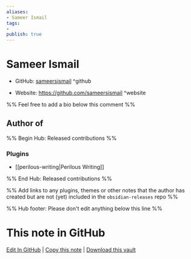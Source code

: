 ```yaml
---
aliases:
- Sameer Ismail
tags:
- 
publish: true
---
```


# Sameer Ismail

- GitHub: [sameersismail](https://github.com/sameersismail/) ^github
<!-- - Discord: `@` ^discord-->
- Website: <https://github.com/sameersismail> ^website
<!-- - [[Publish sites|Publish site]]: <https://> ^publish-->

%% Feel free to add a bio below this comment %%


## Author of

%% Begin Hub: Released contributions %%
### Plugins
- [[perilous-writing|Perilous Writing]]

%% End Hub: Released contributions %%

%% Add links to any plugins, themes or other notes that the author has created but are not (yet) included in the `obsidian-releases` repo %%

<!--
### Unlisted plugins
-->

<!--
### Others
-->

<!--
## Sponsor this author
-->

<!-- - [[GitHub sponsors]]: [Sponsor @sameersismail on GitHub Sponsors](https://github.com/sponsors/sameersismail) ^github-sponsor-->
<!-- - [[Buy me a coffee]]: <https://> ^buy-me-a-coffee-->
<!-- - [[PayPal]]: <https://> ^paypal-->
<!-- - [[Patreon]]: <https://> ^patreon-->

<!--
## Follow this author
-->

<!-- - [[YouTube Channels|On YouTube]]: <https://> ^youtube-->
<!-- - Twitter: <https://> ^twitter-->
<!-- - ... -->

%% Hub footer: Please don't edit anything below this line %%

# This note in GitHub

<span class="git-footer">[Edit In GitHub](https://github.dev/obsidian-community/obsidian-hub/blob/main/01%20-%20Community/People/sameersismail.md "git-hub-edit-note") | [Copy this note](https://raw.githubusercontent.com/obsidian-community/obsidian-hub/main/01%20-%20Community/People/sameersismail.md "git-hub-copy-note") | [Download this vault](https://github.com/obsidian-community/obsidian-hub/archive/refs/heads/main.zip "git-hub-download-vault") </span>
